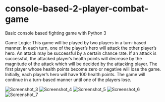 # console-based-2-player-combat-game
Basic console based fighting game with Python 3

Game Logic:
This game will be played by two players in a turn-based manner. In each turn, one of the player’s hero will attack the other player’s hero. An attack may be successful by a certain chance rate. If an attack is successful, the attacked player’s health points will decrease by the magnitude of the attack which will be decided by the attacking player. The first player whose health points become zero or negative will lose the game. Initially, each player’s hero will have 100 health points. The game will continue in a turn-based manner until one of the players lose.

![Screenshot_3](https://user-images.githubusercontent.com/43733194/76299913-ed29a000-62cc-11ea-871f-461d9eed7661.png)
![Screenshot_4](https://user-images.githubusercontent.com/43733194/76299974-003c7000-62cd-11ea-86dd-7c0f124025f5.png)
![Screenshot_5](https://user-images.githubusercontent.com/43733194/76299977-016d9d00-62cd-11ea-995c-c0de893e4151.png)
![Screenshot_6](https://user-images.githubusercontent.com/43733194/76299978-03376080-62cd-11ea-9466-8e98911639b1.png)
![Screenshot_7](https://user-images.githubusercontent.com/43733194/76299979-04688d80-62cd-11ea-8b12-fcd78fc342f3.png)
